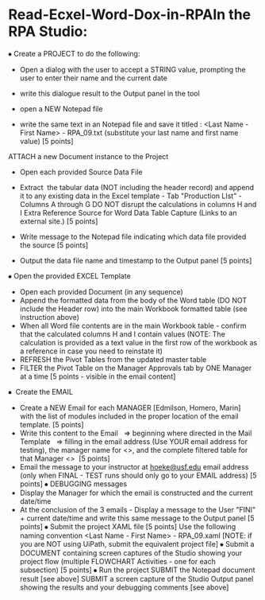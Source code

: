 # Read-Ecxel-Word-Dox-in-RPAIn the RPA Studio:
⦁	Create a PROJECT to do the following:
- Open a dialog with the user to accept a STRING value, prompting the user to enter their name and the current date
- write this dialogue result to the Output panel in the tool 
 
- open a NEW Notepad file
- write the same text in an Notepad file and save it titled : <Last Name - First Name> - RPA_09.txt (substitute your last name and first name value) [5 points]
 
ATTACH a new Document instance to the Project
- Open each provided Source Data File
- Extract  the tabular data (NOT including the header record) and append it to any existing data in the Excel template - Tab "Production LIst" - Columns A through G
DO NOT disrupt the calculations in columns H and I
Extra Reference Source for Word Data Table Capture (Links to an external site.) 
[5 points]
 
- Write message to the Notepad file indicating which data file provided the source [5 points]
 
- Output the data file name and timestamp to the Output panel [5 points]
 
⦁	Open the provided EXCEL Template
- Open each provided Document (in any sequence)
- Append the formatted data from the body of the Word table (DO NOT include the Header row) into the main Workbook formatted table (see instruction above)
- When all Word file contents are in the main Workbook table - confirm that the calculated columns H and I contain values (NOTE: The calculation is provided as a text value in the first row of the workbook as a reference in case you need to reinstate it)
- REFRESH the Pivot Tables from the updated master table
- FILTER the Pivot Table on the Manager Approvals tab by ONE Manager at a time [5 points - visible in the email content]
 
⦁	 Create the EMAIL
- Create a NEW Email for each MANAGER [Edmilson, Homero, Marin]  with the list of modules included in the proper location of the email template. [5 points]
- Write this content to the Email
  => beginning where directed in the Mail Template 
 => filling in the email address (Use YOUR email address for testing), the manager name for <<Manager Name>>, and the complete filtered table for that Manager <<insert table here>>  [5 points]
- Email the message to your instructor at hoeke@usf.edu email address (only when FINAL - TEST runs should only go to your EMAIL address) [5 points]
⦁	DEBUGGING messages
- Display the Manager for which the email is constructed and the current date/time
- At the conclusion of the 3 emails - Display a message to the User "FINI" + current date/time and write this same message to the Output panel [5 points]
⦁	Submit the project XAML file [5 points]
Use the following naming convention <Last Name - First Name> - RPA_09.xaml
[NOTE: if you are NOT using UiPath, submit the equivalent project file]
⦁	Submit a DOCUMENT containing screen captures of the Studio showing your project flow (multiple FLOWCHART Activities - one for each subsection) [5 points]
⦁	Run the project
SUBMIT the Notepad document result [see above]
SUBMIT a screen capture of the Studio Output panel showing the results and your debugging comments [see above]
